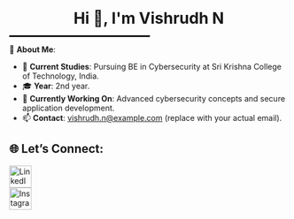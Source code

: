 <p align="center">
  <span style="font-size: 2em; font-weight: bold;">Hi 👋, I'm Vishrudh N</span>
</p>

<p align="center">
  <hr style="border: 1px solid #000; width: 50%;"/>
</p>

💫 **About Me**:
- 🏫 **Current Studies**: Pursuing BE in Cybersecurity at Sri Krishna College of Technology, India.
- 🎓 **Year**: 2nd year.
- 🌱 **Currently Working On**: Advanced cybersecurity concepts and secure application development.
- 📫 **Contact**: vishrudh.n@example.com (replace with your actual email).

## 🌐 Let’s Connect:

<p align="left">
  <a href="https://www.linkedin.com/in/vishrudh-n-2b2aa6290" target="_blank">
    <img src="https://upload.wikimedia.org/wikipedia/commons/0/01/LinkedIn_Logo.svg" alt="LinkedIn" height="40" width="40" style="display: block;"/>
  </a>
  <a href="https://www.instagram.com/bizarre_boy_vish" target="_blank">
    <img src="https://upload.wikimedia.org/wikipedia/commons/a/a5/Instagram_icon.png" alt="Instagram" height="40" width="40" style="display: block;"/>
  </a>
</p>
